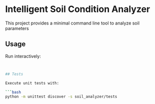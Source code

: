 # Intelligent Soil Condition Analyzer

This project provides a minimal command line tool to analyze soil parameters


## Usage

Run interactively:

```bash


## Tests

Execute unit tests with:

```bash
python -m unittest discover -s soil_analyzer/tests
```
